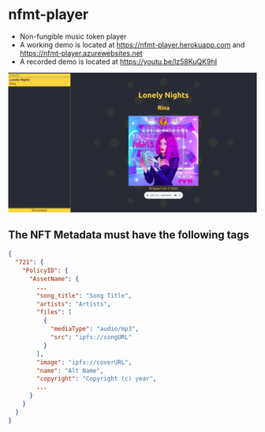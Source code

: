 # nfmt-player
- Non-fungible music token player
- A working demo is located at https://nfmt-player.herokuapp.com and https://nfmt-player.azurewebsites.net
- A recorded demo is located at https://youtu.be/lz58KuQK9hI
<img src="screenshots/0_HomePage0.png"/>

## The NFT Metadata must have the following tags
```json
{
  "721": {
    "PolicyID": {
      "AssetName": {
        ...
        "song_title": "Song Title",
        "artists": "Artists",
        "files": [
          {
            "mediaType": "audio/mp3",
            "src": "ipfs://songURL"
          }
        ],
        "image": "ipfs://coverURL",
        "name": "Alt Name",
        "copyright": "Copyright (c) year",
        ...
      }
    }
  }
}
```
